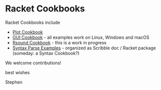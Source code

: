 # Racket Cookbooks
Racket Cookbooks include


* [Plot Cookbook](https://github.com/Racket-Cookbooks/Plot-cookbook#readme)
* [GUI Cookbook](https://github.com/Racket-Cookbooks/GUI-cookbook#readme) - all examples work on Linux, Windows and macOS
* [Rsound Cookbook](https://github.com/Racket-Cookbooks/Rsound-cookbook#readme) - this is a work in progress
* [Syntax Parse Examples](https://github.com/syntax-objects/syntax-parse-example) - organized as Scribble doc / Racket package (someday: a Syntax Cookbook?)


We welcome contributions!

best wishes

Stephen
